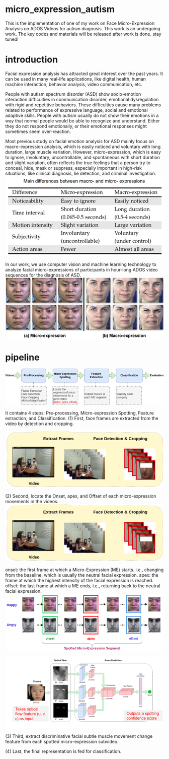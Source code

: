 # micro_expression_autism
This is the implementation of one of my work on Face Micro-Expression Analysis on ADOS Videos for autism diagnosis.
This work is an undergoing work. The key codes and materials will be released after work is done. stay tuned!


# introduction
Facial expression analysis has attracted great interest over the past years. It can be used in many real-life applications, like digital health, human machine interaction, behavior analysis, video communication, etc.

People with autism spectrum disorder (ASD) show socio-emotion interaction difficulties in communication disorder, emotional dysregulation with rigid and repetitive behaviors. These difficulties cause many problems related to performance of expressive language, social and emotional adaptive skills. People with autism usually do not show their emotions in a way that normal people would be able to recognize and understand. Either they do not respond emotionally, or their emotional responses might sometimes seem over-reaction.

Most previous study on facial emotion analysis for ASD mainly focus on macro-expression analysis, which is easily noticed and voluntary with long duration, large muscle variation. However, micro-expression, which is easy to ignore, involuntary, uncontrollable, and spontaneous with short duration and slight variation, often reflects the true feelings that a person try to conceal, hide, mask or suppress, especially important in high-risk situations, like clinical diagnosis, lie detection, and criminal investigation. 
![arch](fig/diff.png)

In our work, we use computer vision and machine learning technology to analyze facial micro-expressions of participants in hour-long ADOS video sequences for the diagnosis of ASD.
![arch](fig/ME_samples.png)


# pipeline

![arch](fig/ME_pipe.png)

It contains 4 steps: Pre-processing, Micro-expression Spotting, Feature extraction, and Classification.
(1) First, face frames are extracted from the video by detection and cropping.  

![arch](fig/step1.png)

(2) Second, locate the Onset, apex, and Offset of each micro-expression movements in the videos. 
![arch](fig/step1.png)

onset: the first frame at which a Micro-Expression (ME) starts. i.e., changing from the baseline, which is usually the neutral facial expression.
apex: the frame at which the highest intensity of the facial expression is reached.
offset: the last frame at which a ME ends, i.e., returning back to the neutral facial expression.
![arch](fig/ME_apex.png)

![arch](fig/step2.png)

(3) Third, extract discriminative facial subtle muscle movement change feature from each spotted micro-expression subvideo. 



(4) Last, the final representation is fed for classification.




